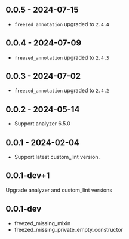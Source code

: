 ## 0.0.5 - 2024-07-15

- `freezed_annotation` upgraded to `2.4.4`

## 0.0.4 - 2024-07-09

- `freezed_annotation` upgraded to `2.4.3`

## 0.0.3 - 2024-07-02

- `freezed_annotation` upgraded to `2.4.2`

## 0.0.2 - 2024-05-14

- Support analyzer 6.5.0

## 0.0.1 - 2024-02-04

- Support latest custom_lint version.

## 0.0.1-dev+1

Upgrade analyzer and custom_lint versions

## 0.0.1-dev

- freezed_missing_mixin
- freezed_missing_private_empty_constructor
